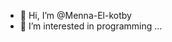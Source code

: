 - 👋 Hi, I’m @Menna-El-kotby
- 👀 I’m interested in programming ...


<!---
Menna-El-kotby/Menna-El-kotby is a ✨ special ✨ repository because its `README.md` (this file) appears on your GitHub profile.
You can click the Preview link to take a look at your changes.
--->
